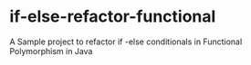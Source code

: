 # if-else-refactor-functional

A Sample project to refactor if -else conditionals in Functional Polymorphism in Java
